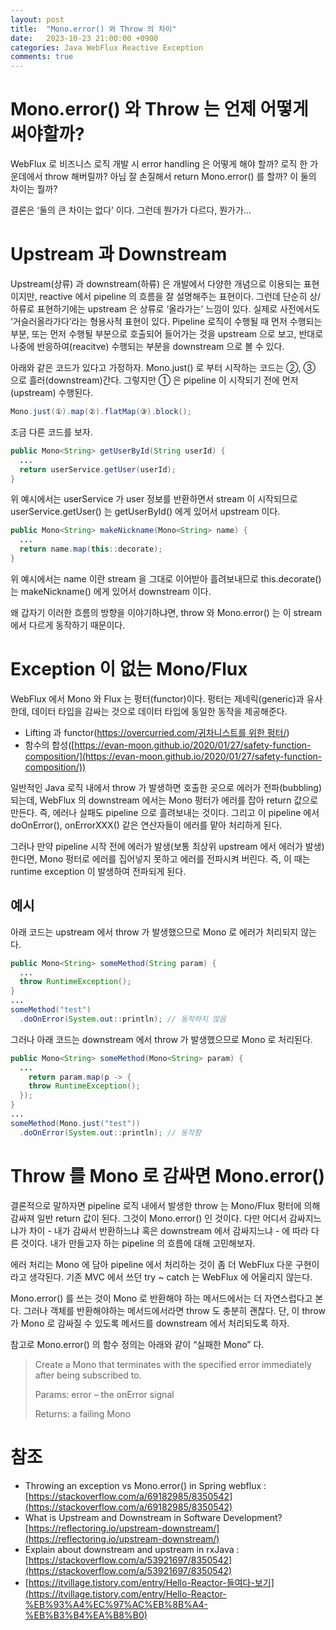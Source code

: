 ```yaml
---
layout: post
title:  "Mono.error() 와 Throw 의 차이"
date:   2023-10-23 21:00:00 +0900
categories: Java WebFlux Reactive Exception
comments: true
---
```


# Mono.error() 와 Throw 는 언제 어떻게 써야할까?

WebFlux 로 비즈니스 로직 개발 시 error handling 은 어떻게 해야 할까? 로직 한 가운데에서 throw 해버릴까? 아님 잘 손질해서 return Mono.error() 를 할까? 이 둘의 차이는 뭘까?

결론은 ‘둘의 큰 차이는 없다’ 이다. 그런데 뭔가가 다르다, 뭔가가…

# Upstream 과 Downstream

Upstream(상류) 과 downstream(하류) 은 개발에서 다양한 개념으로 이용되는 표현이지만, reactive 에서 pipeline 의 흐름을 잘 설명해주는 표현이다. 그런데 단순히 상/하류로 표현하기에는 upstream 은 상류로 ‘올라가는’ 느낌이 있다. 실제로 사전에서도 ‘거슬러올라가다’라는 형용사적 표현이 있다. Pipeline 로직이 수행될 때 먼저 수행되는 부분, 또는 먼저 수행될 부분으로 호출되어 들어가는 것을 upstream 으로 보고, 반대로 나중에 반응하여(reacitve) 수행되는 부분을 downstream 으로 볼 수 있다.

아래와 같은 코드가 있다고 가정하자. Mono.just() 로 부터 시작하는 코드는 ②, ③ 으로 흘러(downstream)간다. 그렇지만 ① 은 pipeline 이 시작되기 전에 먼저(upstream) 수행된다.

```java
Mono.just(①).map(②).flatMap(③).block();
```

조금 다른 코드를 보자.

```java
public Mono<String> getUserById(String userId) {
  ...
  return userService.getUser(userId);
}
```

위 예시에서는 userService 가 user 정보를 반환하면서 stream 이 시작되므로 userService.getUser() 는 getUserById() 에게 있어서 upstream 이다.

```java
public Mono<String> makeNickname(Mono<String> name) {
  ...
  return name.map(this::decorate);
}
```

위 예시에서는 name 이란 stream 을 그대로 이어받아 흘려보내므로 this.decorate() 는 makeNickname() 에게 있어서 downstream 이다.

왜 갑자기 이러한 흐름의 방향을 이야기하냐면, throw 와 Mono.error() 는 이 stream 에서 다르게 동작하기 때문이다.

# Exception 이 없는 Mono/Flux

WebFlux 에서 Mono 와 Flux 는 펑터(functor)이다. 펑터는 제네릭(generic)과 유사한데, 데이터 타입을 감싸는 것으로 데이터 타입에 동일한 동작을 제공해준다. 

- Lifting 과 functor([https://overcurried.com/귀차니스트를 위한 펑터/](https://overcurried.com/%EA%B7%80%EC%B0%A8%EB%8B%88%EC%8A%A4%ED%8A%B8%EB%A5%BC%20%EC%9C%84%ED%95%9C%20%ED%8E%91%ED%84%B0/))
- 함수의 합성([https://evan-moon.github.io/2020/01/27/safety-function-composition/](https://evan-moon.github.io/2020/01/27/safety-function-composition/))

일반적인 Java 로직 내에서 throw 가 발생하면 호출한 곳으로 에러가 전파(bubbling) 되는데, WebFlux 의 downstream 에서는 Mono 펑터가 에러를 잡아 return 값으로 만든다. 즉, 에러나 실패도 pipeline 으로 흘려보내는 것이다. 그리고 이 pipeline 에서 doOnError(), onErrorXXX() 같은 연산자들이 에러를 맡아 처리하게 된다.

그러나 만약 pipeline 시작 전에 에러가 발생(보통 최상위 upstream 에서 에러가 발생)한다면, Mono 펑터로 에러를 집어넣지 못하고 에러를 전파시켜 버린다. 즉, 이 때는 runtime exception 이 발생하여 전파되게 된다.

## 예시

아래 코드는 upstream 에서 throw 가 발생했으므로 Mono 로 에러가 처리되지 않는다.

```java
public Mono<String> someMethod(String param) {
  ...
  throw RuntimeException();
}
...
someMethod("test")
  .doOnError(System.out::println); // 동작하지 않음
```

그러나 아래 코드는 downstream 에서 throw 가 발생했으므로 Mono 로 처리된다.

```java
public Mono<String> someMethod(Mono<String> param) {
  ...
	return param.map(p -> {
    throw RuntimeException();
  });
}
...
someMethod(Mono.just("test"))
  .doOnError(System.out::println); // 동작함
```

# Throw 를 Mono 로 감싸면 Mono.error()

결론적으로 말하자면 pipeline 로직 내에서 발생한 throw 는 Mono/Flux 펑터에 의해 감싸져 일반 return 값이 된다. 그것이 Mono.error() 인 것이다. 다만 어디서 감싸지느냐가 차이 - 내가 감싸서 반환하느냐 혹은 downstream 에서 감싸지느냐 - 에 따라 다른 것이다. 내가 만들고자 하는 pipeline 의 흐름에 대해 고민해보자.

에러 처리는 Mono 에 담아 pipeline 에서 처리하는 것이 좀 더 WebFlux 다운 구현이라고 생각된다. 기존 MVC 에서 쓰던 try ~ catch 는 WebFlux 에 어울리지 않는다. 

Mono.error() 를 쓰는 것이 Mono 로 반환해야 하는 메서드에서는 더 자연스럽다고 본다. 그러나 객체를 반환해야하는 메서드에서라면 throw 도 충분히 괜찮다. 단, 이 throw 가 Mono 로 감싸질 수 있도록 메서드를 downstream 에서 처리되도록 하자.

참고로 Mono.error() 의 함수 정의는 아래와 같이 “실패한 Mono” 다.

> Create a Mono that terminates with the specified error immediately after being subscribed to.
> 
> Params: error – the onError signal
>
> Returns: a failing Mono
> 

# 참조

- Throwing an exception vs Mono.error() in Spring webflux : [https://stackoverflow.com/a/69182985/8350542](https://stackoverflow.com/a/69182985/8350542)
- What is Upstream and Downstream in Software Development?[https://reflectoring.io/upstream-downstream/](https://reflectoring.io/upstream-downstream/)
- Explain about downstream and upstream in rxJava : [https://stackoverflow.com/a/53921697/8350542](https://stackoverflow.com/a/53921697/8350542)
- [https://itvillage.tistory.com/entry/Hello-Reactor-들여다-보기](https://itvillage.tistory.com/entry/Hello-Reactor-%EB%93%A4%EC%97%AC%EB%8B%A4-%EB%B3%B4%EA%B8%B0)